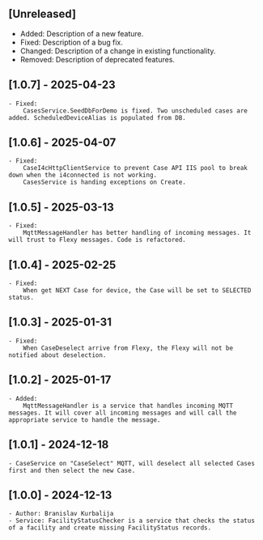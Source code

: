﻿## [Unreleased]
- Added: Description of a new feature.
- Fixed: Description of a bug fix.
- Changed: Description of a change in existing functionality.
- Removed: Description of deprecated features.

## [1.0.7] - 2025-04-23
	- Fixed:
		CasesService.SeedDbForDemo is fixed. Two unscheduled cases are added. ScheduledDeviceAlias is populated from DB.

## [1.0.6] - 2025-04-07
	- Fixed:
		CaseI4cHttpClientService to prevent Case API IIS pool to break down when the i4connected is not working.
		CasesService is handing exceptions on Create.

## [1.0.5] - 2025-03-13
	- Fixed:
		MqttMessageHandler has better handling of incoming messages. It will trust to Flexy messages. Code is refactored.

## [1.0.4] - 2025-02-25
	- Fixed:
		When get NEXT Case for device, the Case will be set to SELECTED status.

## [1.0.3] - 2025-01-31
	- Fixed:
		When CaseDeselect arrive from Flexy, the Flexy will not be notified about deselection.

## [1.0.2] - 2025-01-17
	- Added:
		MqttMessageHandler is a service that handles incoming MQTT messages. It will cover all incoming messages and will call the appropriate service to handle the message.

## [1.0.1] - 2024-12-18
	- CaseService on "CaseSelect" MQTT, will deselect all selected Cases first and then select the new Case.

## [1.0.0] - 2024-12-13
	- Author: Branislav Kurbalija
	- Service: FacilityStatusChecker is a service that checks the status of a facility and create missing FacilityStatus records.
